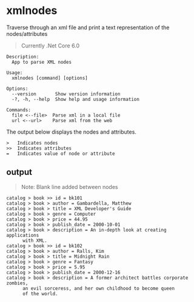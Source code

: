 # xmlnodes

Traverse through an xml file and print a text representation of the nodes/attributes

> Currently .Net Core 6.0

```text
Description:
  App to parse XML nodes

Usage:
  xmlnodes [command] [options]

Options:
  --version       Show version information
  -?, -h, --help  Show help and usage information

Commands:
  file <--file>  Parse xml in a local file
  url <--url>    Parse xml from the web

```

The output below displays the nodes and attributes.

```text
>   Indicates nodes
>>  Indicates attributes
=   Indicates value of node or attribute
```

## output

> Note: Blank line added between nodes

```text
catalog > book >> id = bk101
catalog > book > author = Gambardella, Matthew
catalog > book > title = XML Developer's Guide
catalog > book > genre = Computer
catalog > book > price = 44.95
catalog > book > publish_date = 2000-10-01
catalog > book > description = An in-depth look at creating applications
      with XML.
catalog > book >> id = bk102
catalog > book > author = Ralls, Kim
catalog > book > title = Midnight Rain
catalog > book > genre = Fantasy
catalog > book > price = 5.95
catalog > book > publish_date = 2000-12-16
catalog > book > description = A former architect battles corporate zombies,
      an evil sorceress, and her own childhood to become queen
      of the world.
```
